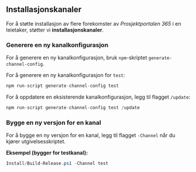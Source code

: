 ## Installasjonskanaler

For å støtte installasjon av flere forekomster av _Prosjektportalen 365_ i en leietaker, støtter vi **installasjonskanaler**.

### Generere en ny kanalkonfigurasjon

For å generere en ny kanalkonfigurasjon, bruk `npm`-skriptet `generate-channel-config`.

For å generere en ny kanalkonfigurasjon for `test`:

```javascript
npm run-script generate-channel-config test
```

For å oppdatere en eksisterende kanalkonfigurasjon, legg til flagget `/update`:

```javascript
npm run-script generate-channel-config test /update
```

### Bygge en ny versjon for en kanal

For å bygge en ny versjon for en kanal, legg til flagget `-Channel` når du kjører utgivelsesskriptet.

**Eksempel (bygger for testkanal):**

```powershell
Install/Build-Release.ps1 -Channel test
```
